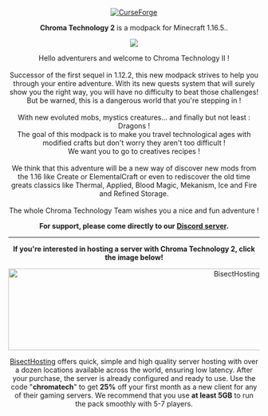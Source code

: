 <p align="center">
  <a href="https://www.curseforge.com/minecraft/modpacks/chroma-technology">
    <img border="0" alt="CurseForge" src="https://www.bisecthosting.com/images/CF/Chroma_Technology/BH_CT_Header.png">
  </a>
</p>

<p align="center">
<strong>Chroma Technology 2</strong> is a modpack for Minecraft 1.16.5..
</p>

<p align="center">
  <a href="https://discord.gg/cVEMguY">
    <img src="https://img.shields.io/discord/370244934483312640?color=1b1b1b&label=Discord&logo=Discord&style=for-the-badge">
  </a>
</p>

<p align="center">
 Hello adventurers and welcome to Chroma Technology II !<br><br>Successor of the first sequel in 1.12.2, this new modpack strives to help you through your entire adventure. With its new quests system that will surely show you the right way, you will have no difficulty to beat those challenges! But be warned, this is a dangerous world that you're stepping in !<br><br>With new evoluted mobs, mystics creatures... and finally but not least : Dragons !<br>The goal of this modpack is to make you travel technological ages with modified crafts but don't worry they aren't too difficult !<br>We want you to go to creatives recipes !<br><br>We think that this adventure will be a new way of discover new mods from the 1.16 like Create or ElementalCraft or even to rediscover the old time greats classics like Thermal, Applied, Blood Magic, Mekanism, Ice and Fire and Refined Storage.<br><br>The whole Chroma Technology Team wishes you a nice and fun adventure !
</p>

<p align="center">
  <strong>For support, please come directly to our <a href="https://discord.gg/cVEMguY">Discord server</a>.</strong>
</p>

------------------------------

<p align="center">
  <strong>If you're interested in hosting a server with Chroma Technology 2, click the image below!</strong>
</p>

<p align="center">
  <a href="https://bisecthosting.com/chromatech">
    <img border="0" alt="BisectHosting" src="https://www.bisecthosting.com/partners/custom-banners/2894a78f-d1ad-4e34-9708-e94eb0023178.png" width="900" height="164">
  </a>
</p>                                                                                                                                             

<p align="center">
<a href="https://bisecthosting.com/chromatech">BisectHosting</a> offers quick, simple and high quality server hosting with over a dozen locations available across the world, ensuring low latency. After your purchase, the server is already configured and ready to use.
Use the code "<strong>chromatech</strong>" to get <strong>25%</strong> off your first month as a new client for any of their gaming servers.
We recommend that you use <strong>at least 5GB</strong> to run the pack smoothly with 5-7 players.
</p>
